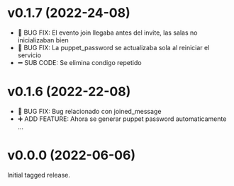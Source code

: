 # v0.1.7 (2022-24-08)

- 🐛 BUG FIX: El evento join llegaba antes del invite, las salas no inicializaban bien
- 🐛 BUG FIX: La puppet_password se actualizaba sola al reiniciar el servicio
- ➖ SUB CODE: Se elimina condigo repetido

# v0.1.6 (2022-22-08)

- 🐛 BUG FIX: Bug relacionado con joined_message
- ➕ ADD FEATURE: Ahora se generar puppet password automaticamente
...

# v0.0.0 (2022-06-06)

Initial tagged release.
